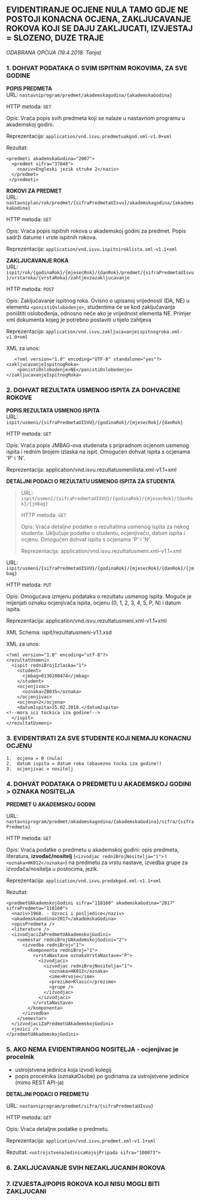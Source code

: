## EVIDENTIRANJE OCJENE NULA TAMO GDJE NE POSTOJI KONACNA OCJENA, ZAKLJUCAVANJE ROKOVA KOJI SE DAJU ZAKLJUCATI, IZVJESTAJ = SLOZENO, DUZE TRAJE  
_ODABRANA OPCIJA (19.4.2018. Tanja)_


### 1. DOHVAT PODATAKA O SVIM ISPITNIM ROKOVIMA, ZA SVE GODINE  
**POPIS PREDMETA**  
URL: `nastavniprogram/predmet/akademskagodina/{akademskaGodina}`  

HTTP metoda: `GET`  

Opis: Vraća popis svih predmeta koji se nalaze u nastavnom programu u akademskoj godini.  

Reprezentacija: `application/vnd.isvu.predmetuakgod.xml-v1.0+xml`  

Rezultat: 
```{xml}
<predmeti akademskaGodina="2007">
  <predmet sifra="37848">
    <naziv>Engleski jezik struke 2</naziv>
  </predmet>
 </predmeti>
```


**ROKOVI ZA PREDMET**    
URL: `nastavniplan/rok/predmet/{sifraPredmetaUIsvu}/akademskagodina/{akademskaGodina}`  

HTTP metoda: `GET`  

Opis: Vraća popis ispitnih rokova u akademskoj godini za predmet. Popis sadrži datume i vrste ispitnih rokova.  

Reprezentacija: `application/vnd.isvu.ispitniroklista.xml-v1.1+xml`



**ZAKLJUCAVANJE ROKA**  
URL: `ispit/rok/{godinaRok}/{mjesecRok}/{danRok}/predmet/{sifraPredmetaUIsvu}/vrstaroka/{vrstaRoka}/zahtjevzazakljucavanje`  

HTTP metoda: `POST`  

Opis: Zaključavanje ispitnog roka. Ovisno o upisanoj vrijednosti (DA, NE) u elementu `<ponistiOslobodenje>`, studentima će se kod zaključavanja poništiti oslobođenja, odnosno neće ako je vrijednost elementa NE. Primjer xml dokumenta kojeg je potrebno postaviti u tijelo zahtjeva  

Reprezentacija: `application/vnd.isvu.zakljucavanjeispitnogroka.xml-v1.0+xml`  

XML za unos:
```{xml}
   <?xml version="1.0" encoding="UTF-8" standalone="yes"?>
<zakljucavanjeIspitnogRoka>	
	<ponistiOslobodenje>NE</ponistiOslobodenje>
</zakljucavanjeIspitnogRoka>

```


### 2. DOHVAT REZULTATA USMENOG ISPITA ZA DOHVACENE ROKOVE

**POPIS REZULTATA USMENOG ISPITA**  
URL: `ispit/usmeni/{sifraPredmetaUISVU}/{godinaRok}/{mjesecRok}/{danRok}`  

HTTP metoda: `GET`  

Opis: Vraća popis JMBAG-ova studenata s pripradnom ocjenom usmenog ispita i rednim brojem izlaska na ispit. Omogućen dohvat ispita s ocjenama 'P' i 'N'.  

Reprezentacija: application/vnd.isvu.rezultatusmenilista.xml-v1.1+xml

**DETALJNI PODACI O REZULTATU USMENOG ISPITA ZA STUDENTA**  

>URL: `ispit/usmeni/{sifraPredmetaUISVU}/{godinaRok}/{mjesecRok}/{danRok}/{jmbag}`
>
>HTTP metoda: `GET`
>
>Opis: Vraća detaljne podatke o rezultatima usmenog ispita za nekog studenta. Uključuje podatke o studentu, ocjenjivaču, datum ispita i ocjenu. Omogućen dohvat ispita s ocjenama 'P' i 'N'.
>
>Reprezentacija: application/vnd.isvu.rezultatusmeni.xml-v1.1+xml  


URL: `ispit/usmeni/{sifraPredmetaUISVU}/{godinaRok}/{mjesecRok}/{danRok}/{jmbag}`

HTTP metoda: `PUT`

Opis: Omogućava izmjenu podataka o rezultatu usmenog ispita. Moguće je mijenjati oznaku ocjenjivača ispita, ocjenu (0, 1, 2, 3, 4, 5, P, N) i datum ispita.

Reprezentacija: application/vnd.isvu.rezultatusmeni.xml-v1.1+xml

XML Schema: ispit/rezultatusmeni-v1.1.xsd

XML za unos:
```{xml}
<?xml version="1.0" encoding="utf-8"?>
<rezultatUsmeni>
  <ispit redniBrojIzlaska="1">
    <student>
      <jmbag>0130280474</jmbag>
    </student>
    <ocjenjivac>
      <oznaka>ZB035</oznaka>
    </ocjenjivac>
    <ocjena>2</ocjena>
    <datumIspita>25.02.2018.</datumIspita>
<!--mora ici tockica iza godine!-->
  </ispit>
</rezultatUsmeni>
```


### 3. EVIDENTIRATI ZA SVE STUDENTE KOJI NEMAJU KONACNU OCJENU
    1.	ocjena = 0 (nula)
    2.	datum ispita = datum roka (obavezno tocka iza godine!)
    3.	ocjenjivac = nositelj


### 4. DOHVAT PODATAKA O PREDMETU U AKADEMSKOJ GODINI > OZNAKA NOSITELJA

**PREDMET U AKADEMSKOJ GODINI**

URL: `nastavniprogram/predmet/akademskagodina/{akademskaGodina}/sifra/{sifraPredmeta}`

HTTP metoda: `GET`

Opis: Vraća podatke o predmetu u akademskoj godini: opis predmeta, literatura, **izvođač/nositelj** (`<izvodjac redniBrojNositelja="1">` i `<oznaka>HK012</oznaka>`) na predmetu za vrstu nastave, izvedba grupe za izvođača/nositelja u postocima, jezik.

Reprezentacija: `application/vnd.isvu.predakgod.xml-v1.1+xml`

Rezultat:
```{xml}
<predmetUAkademskojGodini sifra="118160" akademskaGodina="2017" sifraPredmeta="118160">
  <naziv>1968. - Uzroci i posljedice</naziv>
  <akademskaGodina>2017</akademskaGodina>
  <opisPredmeta />
  <literature />
  <izvodjaciZaPredmetUAkademskojGodini>
    <semestar redniBrojUAkademskojGodini="2">
      <izvedba redniBroj="1">
        <komponenta redniBroj="1">
          <vrstaNastave oznakaVrstaNastave="P">
            <izvodjaci>
              <izvodjac redniBrojNositelja="1">
                <oznaka>HK012</oznaka>
                <ime>Hrvoje</ime>
                <prezime>Klasić</prezime>
                <grupe />
              </izvodjac>
            </izvodjaci>
          </vrstaNastave>
        </komponenta>
      </izvedba>
    </semestar>
  </izvodjaciZaPredmetUAkademskojGodini>
  <jezici />
</predmetUAkademskojGodini>
```

### 5. AKO NEMA EVIDENTIRANOG NOSITELJA - ocjenjivac je procelnik

- ustrojstvena jedinica koja izvodi kolegij 
- popis procelnika (oznakaOsobe) po godinama za ustrojstvene jedinice (mimo REST API-ja)

**DETALJNI PODACI O PREDMETU**

URL: `nastavniprogram/predmet/sifra/{sifraPredmetaUIsvu}`

HTTP metoda: `GET`

Opis: Vraća detaljne podatke o predmetu.

Reprezentacija: `application/vnd.isvu.predmet.xml-v1.1+xml`

Rezultat:
`<ustrojstvenaJedinicaKojojPripada sifra="100073">`


### 6. ZAKLJUCAVANJE SVIH NEZAKLJUCANIH ROKOVA

### 7. IZVJESTAJ/POPIS ROKOVA KOJI NISU MOGLI BITI ZAKLJUCANI
